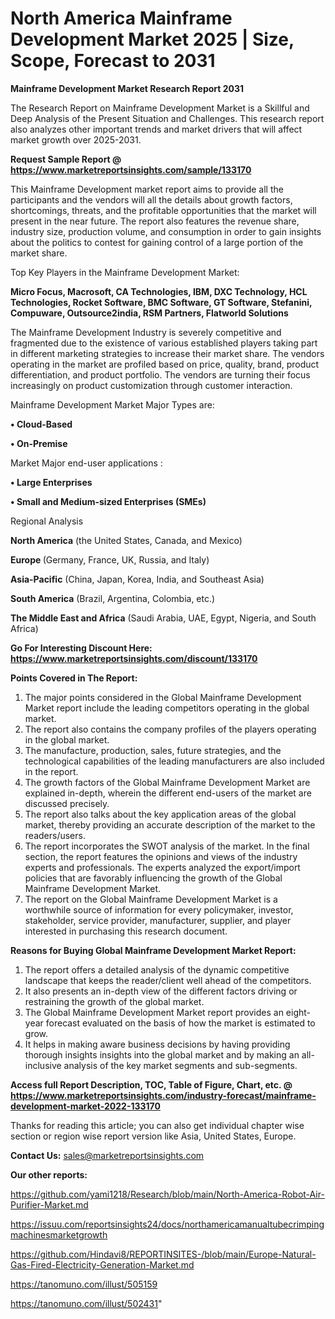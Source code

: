# North America Mainframe Development Market 2025 | Size, Scope, Forecast to 2031

<strong>Mainframe Development Market Research Report 2031</strong>

The Research Report on Mainframe Development Market is a Skillful and Deep Analysis of the Present Situation and Challenges. This research report also analyzes other important trends and market drivers that will affect market growth over 2025-2031.

<strong>Request Sample Report @ <a href=https://www.marketreportsinsights.com/sample/133170>https://www.marketreportsinsights.com/sample/133170</a></strong>

This Mainframe Development market report aims to provide all the participants and the vendors will all the details about growth factors, shortcomings, threats, and the profitable opportunities that the market will present in the near future. The report also features the revenue share, industry size, production volume, and consumption in order to gain insights about the politics to contest for gaining control of a large portion of the market share.

Top Key Players in the Mainframe Development Market:

<strong>Micro Focus, Macrosoft, CA Technologies, IBM, DXC Technology, HCL Technologies, Rocket Software, BMC Software, GT Software, Stefanini, Compuware, Outsource2india, RSM Partners, Flatworld Solutions</strong>

The Mainframe Development Industry is severely competitive and fragmented due to the existence of various established players taking part in different marketing strategies to increase their market share. The vendors operating in the market are profiled based on price, quality, brand, product differentiation, and product portfolio. The vendors are turning their focus increasingly on product customization through customer interaction.

Mainframe Development Market Major Types are:

<strong>• Cloud-Based

• On-Premise</strong>

Market Major end-user applications :

<strong>• Large Enterprises

• Small and Medium-sized Enterprises (SMEs)</strong>

Regional Analysis

</u><strong><b>North America</b></strong> (the United States, Canada, and Mexico)

<strong><b>Europe </b></strong>(Germany, France, UK, Russia, and Italy)

<strong><b>Asia-Pacific</b></strong> (China, Japan, Korea, India, and Southeast Asia)

<strong><b>South America</b></strong> (Brazil, Argentina, Colombia, etc.)

<strong><b>The Middle East and Africa</b></strong> (Saudi Arabia, UAE, Egypt, Nigeria, and South Africa)

<strong>Go For Interesting Discount Here: <a href=https://www.marketreportsinsights.com/discount/133170>https://www.marketreportsinsights.com/discount/133170</a></strong>

<strong>Points Covered in The Report:</strong>
<ol>
  <li>The major points considered in the Global Mainframe Development Market report include the leading competitors operating in the global market.</li>
  <li>The report also contains the company profiles of the players operating in the global market.</li>
  <li>The manufacture, production, sales, future strategies, and the technological capabilities of the leading manufacturers are also included in the report.</li>
  <li>The growth factors of the Global Mainframe Development Market are explained in-depth, wherein the different end-users of the market are discussed precisely.</li>
  <li>The report also talks about the key application areas of the global market, thereby providing an accurate description of the market to the readers/users.</li>
  <li>The report incorporates the SWOT analysis of the market. In the final section, the report features the opinions and views of the industry experts and professionals. The experts analyzed the export/import policies that are favorably influencing the growth of the Global Mainframe Development Market.</li>
  <li>The report on the Global Mainframe Development Market is a worthwhile source of information for every policymaker, investor, stakeholder, service provider, manufacturer, supplier, and player interested in purchasing this research document.</li>
</ol>
<strong>Reasons for Buying Global Mainframe Development Market Report:</strong>

<ol>
  <li>The report offers a detailed analysis of the dynamic competitive landscape that keeps the reader/client well ahead of the competitors.</li>
  <li>It also presents an in-depth view of the different factors driving or restraining the growth of the global market.</li>
  <li>The Global Mainframe Development Market report provides an eight-year forecast evaluated on the basis of how the market is estimated to grow.</li>
  <li>It helps in making aware business decisions by having providing thorough insights insights into the global market and by making an all-inclusive analysis of the key market segments and sub-segments.</li>
</ol>
<strong>Access full Report Description, TOC, Table of Figure, Chart, etc. @ <a href=https://www.marketreportsinsights.com/industry-forecast/mainframe-development-market-2022-133170>https://www.marketreportsinsights.com/industry-forecast/mainframe-development-market-2022-133170</a></strong>


Thanks for reading this article; you can also get individual chapter wise section or region wise report version like Asia, United States, Europe.

<strong>Contact Us:</strong>
sales@marketreportsinsights.com

<strong>Our other reports:</strong>

<a href=https://github.com/yami1218/Research/blob/main/North-America-Robot-Air-Purifier-Market.md>https://github.com/yami1218/Research/blob/main/North-America-Robot-Air-Purifier-Market.md</a>

<a href=https://issuu.com/reportsinsights24/docs/northamericamanualtubecrimpingmachinesmarketgrowth>https://issuu.com/reportsinsights24/docs/northamericamanualtubecrimpingmachinesmarketgrowth</a>

<a href=https://github.com/Hindavi8/REPORTINSITES-/blob/main/Europe-Natural-Gas-Fired-Electricity-Generation-Market.md>https://github.com/Hindavi8/REPORTINSITES-/blob/main/Europe-Natural-Gas-Fired-Electricity-Generation-Market.md</a>

<a href=https://tanomuno.com/illust/505159>https://tanomuno.com/illust/505159</a>

<a href=https://tanomuno.com/illust/502431>https://tanomuno.com/illust/502431</a>"
